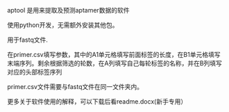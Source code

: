 aptool 是用来提取及预测aptamer数据的软件

使用python开发，无需额外安装其他包。

用于fastq文件.

在primer.csv填写参数，其中的A1单元格填写前面标签的长度，在B1单元格填写末端序列。剩余根据筛选的轮数，在A列填写自己每轮标签的名称，并在B列填写对应的头部标签序列

primer.csv文件需要与fastq文件在同一文件夹内。

更多关于软件使用的解释，可以下载后看readme.docx(新手专用）